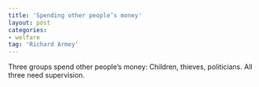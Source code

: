 ```yaml
---
title: 'Spending other people’s money'
layout: post
categories:
- welfare
tag: 'Richard Armey'
---
```


Three groups spend other people’s money: Children, thieves, politicians. All three need supervision.